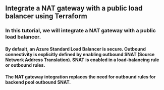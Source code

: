 ## Integrate a NAT gateway with a public load balancer using Terraform

### In this tutorial, we will integrate a NAT gateway with a public load balancer.

#### By default, an Azure Standard Load Balancer is secure. Outbound connectivity is explicitly defined by enabling outbound SNAT (Source Network Address Translation). SNAT is enabled in a load-balancing rule or outbound rules.

#### The NAT gateway integration replaces the need for outbound rules for backend pool outbound SNAT.